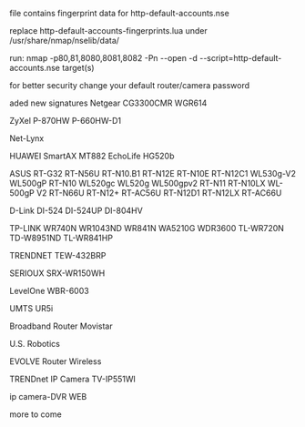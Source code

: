 file contains fingerprint data for http-default-accounts.nse

replace http-default-accounts-fingerprints.lua under /usr/share/nmap/nselib/data/ 

run: nmap -p80,81,8080,8081,8082 -Pn --open -d --script=http-default-accounts.nse target(s)

for better security change your default router/camera password
 
aded new signatures 
Netgear CG3300CMR
        WGR614
        
ZyXel   P-870HW
        P-660HW-D1
        
Net-Lynx

HUAWEI  SmartAX MT882
        EchoLife HG520b 

ASUS    RT-G32
        RT-N56U
        RT-N10.B1
        RT-N12E
        RT-N10E
        RT-N12C1
        WL530g-V2
        WL500gP
        RT-N10
        WL520gc
        WL520g
        WL500gpv2
        RT-N11
        RT-N10LX
        WL-500gP V2
        RT-N66U
        RT-N12+
        RT-AC56U
        RT-N12D1
        RT-N12LX
        RT-AC66U
        
D-Link  DI-524
        DI-524UP
        DI-804HV       
        
TP-LINK  WR740N
         WR1043ND
         WR841N
         WA5210G
         WDR3600 
         TL-WR720N 
         TD-W8951ND 
         TL-WR841HP  

TRENDNET TEW-432BRP

SERIOUX SRX-WR150WH

LevelOne WBR-6003

UMTS UR5i   

Broadband Router Movistar

U.S. Robotics 

EVOLVE Router Wireless

TRENDnet IP Camera TV-IP551WI 

ip camera-DVR WEB 

more to come  
